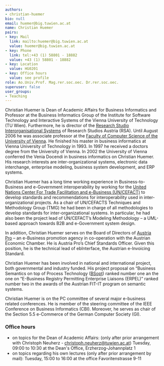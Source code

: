 ```yaml
---
authors:
- christian-huemer
bio: null
email: huemer@big.tuwien.ac.at
name: Christian Huemer
pairs:
- key: Mail
  link: mailto:huemer@big.tuwien.ac.at
  value: huemer@big.tuwien.ac.at
- key: Phone
  link: tel:+43 (1) 58801 - 18882
  value: +43 (1) 58801 - 18882
- key: Location
  value: HG0201
- key: Office hours
  value: see profile
role: Ao.Univ.Prof. Mag.rer.soc.oec. Dr.rer.soc.oec.
superuser: false
user_groups:
- Teaching
---
```


Christian Huemer is Dean of Academic Affairs for Business Informatics and Professor at the Business Informatics Group of the Institute for Software Technology and Interactive Systems of the Vienna University of Technology (TU Wien). Furthermore, he is director of the [Research Studio Interorganisational Systems](http://ios.researchstudio.at/) of Research Studios Austria (RSA). Until August 2006 he was associate professor at the [Faculty of Computer Science of the University of Vienna](http://www.cs.univie.ac.at/). He finished his master in business informatics at Vienna University of Technology in 1993. In 1997 he received a doctors degree from the University of Vienna. In 2002 the University of Vienna conferred the Venia Docendi in business informatics on Christian Huemer. His research interests are inter-organizational systems, electronic data interchange, enterprise modeling, business system development, and ERP systems.

Christian Huemer has a long time working experience in Business-to-Business and e-Government interoperability by working for the [United Nations Center For Trade Facilitation and e-Business (UN/CEFACT)](http://www.uncefact.org/) to develop standards and recommendations for interoperability used in inter-organizational projects. As a chair of UN/CEFACTS Techniques and Methodology Group (TMG) he had been in charge of all methodologies to develop standards for inter-organizational systems. In particular, he had also been the project lead of UN/CEFACT’s Modeling Methodology – a UML-based approach towards B2B and e-Government system design.

In addition, Christian Huemer serves on the Board of Directors of [Austria Pro](http://www.austriapro.at/) – an e-Business promotion agency in co-operation with the Austrian Economic Chamber. He is Austria Pro’s Chief Standards Officer. Given this position, he is the technical lead of ebInterface, the Austrian e-Invoicing Standard.

Christian Huemer has been involved in national and international project, both governmental and industry funded. His project proposal on “Business Semantics on top of Process Technology ([BSopt](http://www.bsopt.at/)) ranked number one an the one on “E-Business Registry Permitting Enterprise Liaisons (ERPEL)” ranked number two in the awards of the Austrian FIT-IT program on semantic systems.

Christian Huemer is on the PC committee of several major e-business related conferences. He is member of the steering committee of the IEEE Conference on Business Informatics (CBI). Moreover, he serves as chair of the Section 5.5 e-Commerce of the German Computer Society (GI).

### Office hours
* on topics for the Dean of Academic Affairs: (only after prior arrangement with Christoph Neuherz - 
  christoph.neuherz@tuwien.ac.at) Tuesday, 09:00 to 10:30 at the Dean's Office, Erzherzog-Johannplatz 1
* on topics regarding his own lectures (only after prior arrangement by mail): Tuesday, 15:00 to 16:00 at the 
  office Favoritenstrasse 9-11
